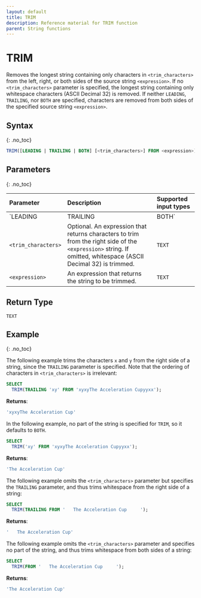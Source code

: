 ```yaml
---
layout: default
title: TRIM
description: Reference material for TRIM function
parent: String functions
---
```


# TRIM

Removes the longest string containing only characters in `<trim_characters>` from the left, right, or both sides of the source string `<expression>`. If no `<trim_characters>` parameter is specified, the longest string containing only whitespace characters (ASCII Decimal 32) is removed. If neither `LEADING`, `TRAILING`, nor `BOTH` are specified, characters are removed from both sides of the specified source string `<expression>`.

## Syntax
{: .no_toc}

```sql
TRIM([LEADING | TRAILING | BOTH] [<trim_characters>] FROM <expression>)
```

## Parameters
{: .no_toc}

| Parameter | Description                         |Supported input types |
| :--------- | :----------------------------------- | :---------------------|
| `LEADING | TRAILING | BOTH` | Optional. Specifies from which part or parts of the `<expression>` to remove the specified `<trim_characters>`. | If omitted, this defaults to `BOTH`.<br><br>`LEADING` - trims from the beginning of the specified string<br><br>`TRAILING` - trims from the end of the specified string. <br><br>`BOTH` - trims from the beginning and the end of the specified string. |
| `<trim_characters>`                | Optional. An expression that returns characters to trim from the right side of the `<expression>` string. If omitted, whitespace (ASCII Decimal 32) is trimmed.  | 	`TEXT` |
| `<expression>`                 | An expression that returns the string to be trimmed.        | `TEXT` |

## Return Type
`TEXT`

## Example
{: .no_toc}

The following example trims the characters `x` and `y` from the right side of a string, since the `TRAILING` parameter is specified. Note that the ordering of characters in `<trim_characters>` is irrelevant:

```sql
SELECT
  TRIM(TRAILING 'xy' FROM 'xyxyThe Acceleration Cupyyxx');
```

**Returns**:

```sql
'xyxyThe Acceleration Cup'
```

In the following example, no part of the string is specified for `TRIM`, so it defaults to `BOTH`.

```sql
SELECT
  TRIM('xy' FROM 'xyxyThe Acceleration Cupyyxx');
```

**Returns**:

```sql
'The Acceleration Cup'
```

The following example omits the `<trim_characters>` parameter but specifies the `TRAILING` parameter, and thus trims whitespace from the right side of a string: 

```sql
SELECT
  TRIM(TRAILING FROM '   The Acceleration Cup     ');
```

**Returns**:

```sql
'   The Acceleration Cup'
```

The following example omits the `<trim_characters>` parameter and specifies no part of the string, and thus trims whitespace from both sides of a string: 

```sql
SELECT
  TRIM(FROM '   The Acceleration Cup     ');
```

**Returns**:

```sql
'The Acceleration Cup'
```

